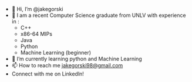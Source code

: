 - 👋 Hi, I’m @jakegorski
- 👀 I am a recent Computer Science graduate from UNLV with experience in :
  - C++
  - x86-64 MIPs
  - Java
  - Python
  - Machine Learning (beginner)
- 🌱 I’m currently learning python and Machine Learning
- 📫 How to reach me jakegorski98@gmail.com
- Connect with me on Linkedln!
